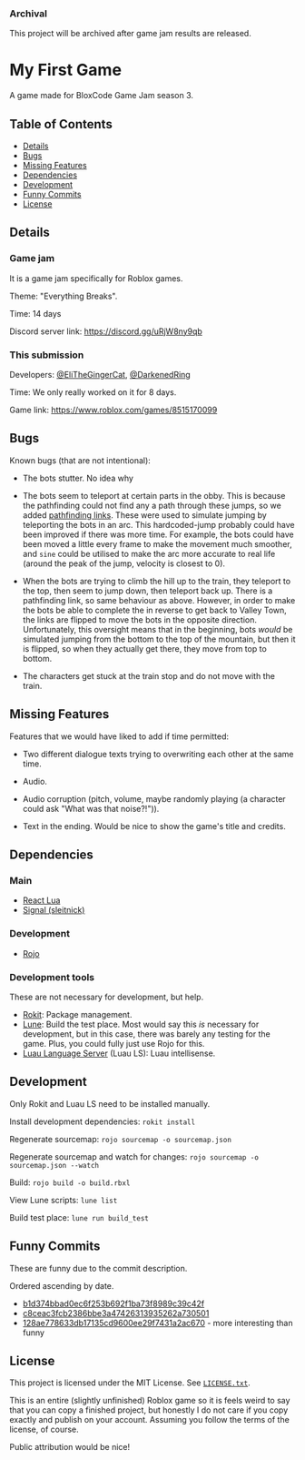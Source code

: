 ### Archival

This project will be archived after game jam results are released.

# My First Game

A game made for BloxCode Game Jam season 3.

## Table of Contents

- [Details](#details)
- [Bugs](#bugs)
- [Missing Features](#missing-features)
- [Dependencies](#dependencies)
- [Development](#development)
- [Funny Commits](#funny-commits)
- [License](#license)

## Details

### Game jam

It is a game jam specifically for Roblox games.

Theme: "Everything Breaks".

Time: 14 days

Discord server link: https://discord.gg/uRjW8ny9qb

### This submission

Developers: [@EliTheGingerCat](https://github.com/EliTheGingerCat), [@DarkenedRing](https://github.com/DarkenedRing)

Time: We only really worked on it for 8 days.

Game link: https://www.roblox.com/games/8515170099

## Bugs

Known bugs (that are not intentional):

- The bots stutter. No idea why

- The bots seem to teleport at certain parts in the obby. This is because the pathfinding could not find any a path through these jumps, so we added [pathfinding links](https://create.roblox.com/docs/reference/engine/classes/PathfindingLink). These were used to simulate jumping by teleporting the bots in an arc. This hardcoded-jump probably could have been improved if there was more time. For example, the bots could have been moved a little every frame to make the movement much smoother, and `sine` could be utilised to make the arc more accurate to real life (around the peak of the jump, velocity is closest to 0).

- When the bots are trying to climb the hill up to the train, they teleport to the top, then seem to jump down, then teleport back up. There is a pathfinding link, so same behaviour as above. However, in order to make the bots be able to complete the in reverse to get back to Valley Town, the links are flipped to move the bots in the opposite direction. Unfortunately, this oversight means that in the beginning, bots *would* be simulated jumping from the bottom to the top of the mountain, but then it is flipped, so when they actually get there, they move from top to bottom.

- The characters get stuck at the train stop and do not move with the train.

## Missing Features

Features that we would have liked to add if time permitted:

- Two different dialogue texts trying to overwriting each other at the same time.

- Audio.

- Audio corruption (pitch, volume, maybe randomly playing (a character could ask "What was that noise?!")).

- Text in the ending. Would be nice to show the game's title and credits.

## Dependencies

### Main

- [React Lua](https://react.luau.page/)
- [Signal (sleitnick)](https://sleitnick.github.io/RbxUtil/api/Signal/)

### Development

- [Rojo](https://react.luau.page/)

### Development tools

These are not necessary for development, but help.

- [Rokit](https://github.com/rojo-rbx/rokit): Package management.
- [Lune](https://lune-org.github.io/docs): Build the test place. Most would say this *is* necessary for development, but in this case, there was barely any testing for the game. Plus, you could fully just use Rojo for this.
- [Luau Language Server](https://github.com/JohnnyMorganz/luau-lsp) (Luau LS): Luau intellisense.

## Development

Only Rokit and Luau LS need to be installed manually.

Install development dependencies: `rokit install`

Regenerate sourcemap: `rojo sourcemap -o sourcemap.json`

Regenerate sourcemap and watch for changes: `rojo sourcemap -o sourcemap.json --watch`

Build: `rojo build -o build.rbxl`

View Lune scripts: `lune list`

Build test place: `lune run build_test`

## Funny Commits

These are funny due to the commit description.

Ordered ascending by date.

- [b1d374bbad0ec6f253b692f1ba73f8989c39c42f](https://github.com/EliTheGingerCat/my-first-game/commit/b1d374bbad0ec6f253b692f1ba73f8989c39c42f)
- [c8ceac3fcb2386bbe3a47426313935262a730501](https://github.com/EliTheGingerCat/my-first-game/commit/c8ceac3fcb2386bbe3a47426313935262a730501)
- [128ae778633db17135cd9600ee29f7431a2ac670](https://github.com/EliTheGingerCat/my-first-game/commit/128ae778633db17135cd9600ee29f7431a2ac670) - more interesting than funny

## License

This project is licensed under the MIT License. See [`LICENSE.txt`](./LICENSE.txt).

This is an entire (slightly unfinished) Roblox game so it is feels weird to say that you can copy a finished project, but honestly I do not care if you copy exactly and publish on your account. Assuming you follow the terms of the license, of course.

Public attribution would be nice!
